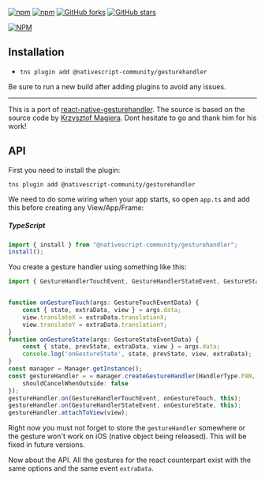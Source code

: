 [![npm](https://img.shields.io/npm/v/@nativescript-community/gesturehandler.svg)](https://www.npmjs.com/package/@nativescript-community/gesturehandler)
[![npm](https://img.shields.io/npm/dt/@nativescript-community/gesturehandler.svg?label=npm%20downloads)](https://www.npmjs.com/package/@nativescript-community/gesturehandler)
[![GitHub forks](https://img.shields.io/github/forks/nativescript-community/gesturehandler.svg)](https://github.com/nativescript-community/gesturehandler/network)
[![GitHub stars](https://img.shields.io/github/stars/nativescript-community/gesturehandler.svg)](https://github.com/nativescript-community/gesturehandler/stargazers)

[![NPM](https://nodei.co/npm/@nativescript-community/gesturehandler.png?downloads=true&downloadRank=true&stars=true)](https://nodei.co/npm/@nativescript-community/gesturehandler/)

## Installation

* `tns plugin add @nativescript-community/gesturehandler`

Be sure to run a new build after adding plugins to avoid any issues.

---

This is a port of [react-native-gesturehandler](https://kmagiera.github.io/react-native-gesture-handler/).
The source is based on the source code by [Krzysztof Magiera](https://github.com/kmagiera). Dont hesitate to go and thank him for his work!


## API

First you need to install the plugin:
```shell
tns plugin add @nativescript-community/gesturehandler
```
We need to do some wiring when your app starts, so open `app.ts` and add this before creating any View/App/Frame:
##### TypeScript
```ts
import { install } from "@nativescript-community/gesturehandler";
install();
```

You create a gesture handler using something like this:
```typescript 
import { GestureHandlerTouchEvent, GestureHandlerStateEvent, GestureStateEventData, GestureTouchEventData, HandlerType } from '@nativescript-community/gesturehandler';


function onGestureTouch(args: GestureTouchEventData) {
    const { state, extraData, view } = args.data;
    view.translateX = extraData.translationX;
    view.translateY = extraData.translationY;
}
function onGestureState(args: GestureStateEventData) {
    const { state, prevState, extraData, view } = args.data;
    console.log('onGestureState', state, prevState, view, extraData);
}
const manager = Manager.getInstance();
const gestureHandler = = manager.createGestureHandler(HandlerType.PAN, 10, {
    shouldCancelWhenOutside: false
});
gestureHandler.on(GestureHandlerTouchEvent, onGestureTouch, this);
gestureHandler.on(GestureHandlerStateEvent, onGestureState, this);
gestureHandler.attachToView(view);
```

Right now you must not forget to store the ```gestureHandler``` somewhere or the gesture won't work on iOS (native object being released). This will be fixed in future versions.

Now about the API. All the gestures for the react counterpart exist with the same options and the same event ```extraData```.

